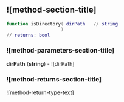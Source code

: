 ## ![method-section-title]


```lua
function isDirectory( dirPath   // string
                    )
// returns: bool
```


### ![method-parameters-section-title]

**dirPath** (**string**) - ![dirPath]

### ![method-returns-section-title]

![method-return-type-text]


